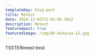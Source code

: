 ```yaml
---
templateKey: blog-post
title: Retest
date: 2024-12-02T21:01:05.501Z
description: Retest
featuredpost: true
featuredimage: /img/BV-Acharya-12.jpg
---
```

 TSSTER﻿treest trest